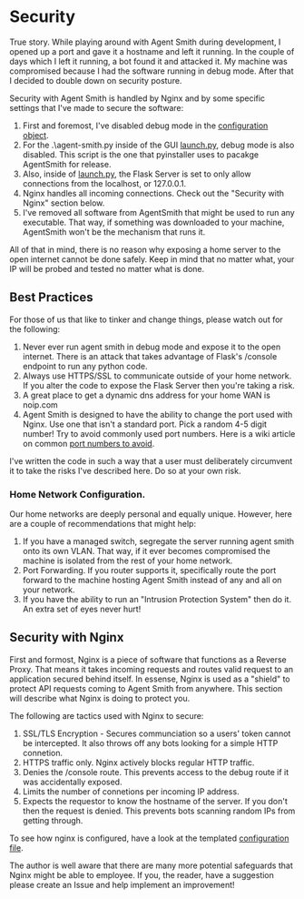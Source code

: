 # Security

True story. While playing around with Agent Smith during development, I opened up a port and gave
it a hostname and left it running.  In the couple of days which I left it running, a bot found it
and attacked it.  My machine was compromised because I had the software running in debug mode.
After that I decided to double down on security posture.

Security with Agent Smith is handled by Nginx and by some specific settings that I've made to secure
the software:

1. First and foremost, I've disabled debug mode in the [configuration object](../application/config/config.py).
2. For the .\agent-smith.py inside of the GUI [launch.py](../application/gui/launch.py), debug mode
   is also disabled.  This script is the one that pyinstaller uses to pacakge AgentSmith for release.
3. Also, inside of [launch.py](../application/gui/launch.py), the Flask Server is set to only allow
   connections from the localhost, or 127.0.0.1.
4. Nginx handles all incoming connections.  Check out the "Security with Nginx" section below.
5. I've removed all software from AgentSmith that might be used to run any executable.  That way,
   if something was downloaded to your machine, AgentSmith won't be the mechanism that runs it.

All of that in mind, there is no reason why exposing a home server to the open internet cannot be done
safely.  Keep in mind that no matter what, your IP will be probed and tested no matter what is done.

## Best Practices

For those of us that like to tinker and change things, please watch out for the following:

1. Never ever run agent smith in debug mode and expose it to the open internet.  There is an attack
   that takes advantage of Flask's /console endpoint to run any python code.
2. Always use HTTPS/SSL to communicate outside of your home network.  If you alter the code to expose
   the Flask Server then you're taking a risk.
3. A great place to get a dynamic dns address for your home WAN is noip.com
4. Agent Smith is designed to have the ability to change the port used with Nginx.  Use one that isn't
   a standard port. Pick a random 4-5 digit number! Try to avoid commonly used port numbers.  Here
   is a wiki article on common [port numbers to avoid](https://en.wikipedia.org/wiki/List_of_TCP_and_UDP_port_numbers).

I've written the code in such a way that a user must deliberately circumvent it to take the risks
I've described here.  Do so at your own risk.

### Home Network Configuration.

Our home networks are deeply personal and equally unique.  However, here are a couple of recommendations
that might help:

1. If you have a managed switch, segregate the server running agent smith onto its own VLAN.  That
   way, if it ever becomes compromised the machine is isolated from the rest of your home network.
2. Port Forwarding.  If you router supports it, specifically route the port forward to the machine
   hosting Agent Smith instead of any and all on your network.
3. If you have the ability to run an "Intrusion Protection System" then do it.  An extra set of eyes
   never hurt!

## Security with Nginx

First and formost, Nginx is a piece of software that functions as a Reverse Proxy.  That means it
takes incoming requests and routes valid request to an application secured behind itself.  In essense,
Nginx is used as a "shield" to protect API requests coming to Agent Smith from anywhere.  This section
will describe what Nginx is doing to protect you.

The following are tactics used with Nginx to secure:

1. SSL/TLS Encryption - Secures communciation so a users' token cannot be intercepted. It also
   throws off any bots looking for a simple HTTP connetion.
2. HTTPS traffic only.  Nginx actively blocks regular HTTP traffic.
3. Denies the /console route.  This prevents access to the debug route if it was accidentally
   exposed.
4. Limits the number of connetions per incoming IP address.
5. Expects the requestor to know the hostname of the server.  If you don't then the request is denied.
   This prevents bots scanning random IPs from getting through.

To see how nginx is configured, have a look at the templated [configuration file](../application/config/nginx/nginx.conf.j2).

The author is well aware that there are many more potential safeguards that Nginx might be able
to employee. If you, the reader, have a suggestion please create an Issue and help implement an
improvement!